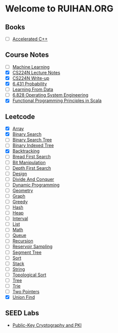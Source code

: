 # Welcome to RUIHAN.ORG

## Books

* [ ] [Accelerated C++](./books/accelerated-cpp/notes.md)

## Course Notes

* [ ] [Machine Learning](./courses/machine-learning/notes.md)
* [x] [CS224N Lecture Notes](./courses/cs224n/lec-notes.md)
* [x] [CS224N Write-up](./courses/cs224n/write-up.md)
* [x] [6.431 Probability](./courses/6.431-probability/notes.md)
* [ ] [Learning From Data](./courses/learning-from-data/notes.md)
* [ ] [6.828 Operating System Engineering](./courses/6.828-os/notes.md)
* [x] [Functional Programming Principles in Scala](./courses/func-prog-in-scala/notes.md)

## Leetcode

* [x] [Array](./leetcode/array/notes.md)
* [x] [Binary Search](./leetcode/binary-search/notes.md)
* [ ] [Binary Search Tree](./leetcode/binary-search-tree/notes.md)
* [ ] [Binary Indexed Tree](./leetcode/binary-indexed-tree/notes.md)
* [x] [Backtracking](./leetcode/backtracking/notes.md)
* [ ] [Bread First Search](./leetcode/bread-first-search/notes.md)
* [ ] [Bit Manipulation](./leetcode/bit-manipulation/notes.md)
* [ ] [Depth First Search](./leetcode/depth-first-search/notes.md)
* [ ] [Design](./leetcode/design/notes.md)
* [ ] [Divide And Conquer](./leetcode/divide-and-conquer/notes.md)
* [ ] [Dynamic Programming](./leetcode/dynamic-programming/notes.md)
* [ ] [Geometry](./leetcode/geometry/notes.md)
* [ ] [Graph](./leetcode/graph/notes.md)
* [ ] [Greedy](./leetcode/greedy/notes.md)
* [ ] [Hash](./leetcode/hash/notes.md)
* [ ] [Heap](/leetcode/heap/notes.md)
* [ ] [Interval](./leetcode/interval/notes.md)
* [ ] [List](./leetcode/list/notes.md)
* [ ] [Math](./leetcode/math/notes.md)
* [ ] [Queue](./leetcode/queue/notes.md)
* [ ] [Recursion](./leetcode/recursion/notes.md)
* [ ] [Reservoir Sampling](./leetcode/reservior-sampling/notes.md)
* [ ] [Segment Tree](./leetcode/segment-tree/notes.md)
* [ ] [Sort](./leetcode/sort/notes.md)
* [ ] [Stack](./leetcode/stack/notes.md)
* [ ] [String](./leetcode/string/notes.md)
* [ ] [Topological Sort](./leetcode/topological-sort/notes.md)
* [ ] [Tree](./leetcode/tree/notes.md)
* [ ] [Trie](./leetcode/trie/notes.md)
* [ ] [Two Pointers](./leetcode/two-pointers/notes.md)
* [x] [Union Find](./leetcode/union-find/notes.md)

## SEED Labs

* [Public-Key Cryptography and PKI](./seedlabs/public-key-cryptography-and-pki/notes.md)